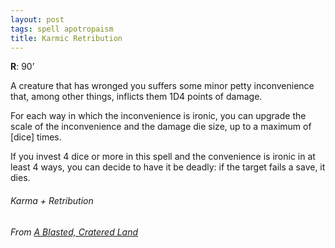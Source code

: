 ```yaml
---
layout: post
tags: spell apotropaism
title: Karmic Retribution
---
```


**R**: 90’

A creature that has wronged you suffers some minor petty inconvenience that, among other things, inflicts them 1D4 points of damage.

For each way in which the inconvenience is ironic, you can upgrade the scale of the inconvenience and the damage die size, up to a maximum of [dice] times. 

If you invest 4 dice or more in this spell and the convenience is ironic in at least 4 ways, you can decide to have it be deadly: if the target fails a save, it dies.

###### Karma + Retribution
###### From [A Blasted, Cratered Land](https://crateredland.blogspot.com/2019/02/cleric-domains-vol-3.html)
